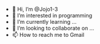 - 👋 Hi, I’m @Jojo1-3
- 👀 I’m interested in programming 
- 🌱 I’m currently learning ...
- 💞️ I’m looking to collaborate on ...
- 📫 How to reach me to Gmail 

<!---
Jojo1-3/Jojo1-3 is a ✨ special ✨ repository because its `README.md` (this file) appears on your GitHub profile.
You can click the Preview link to take a look at your changes.
--->
